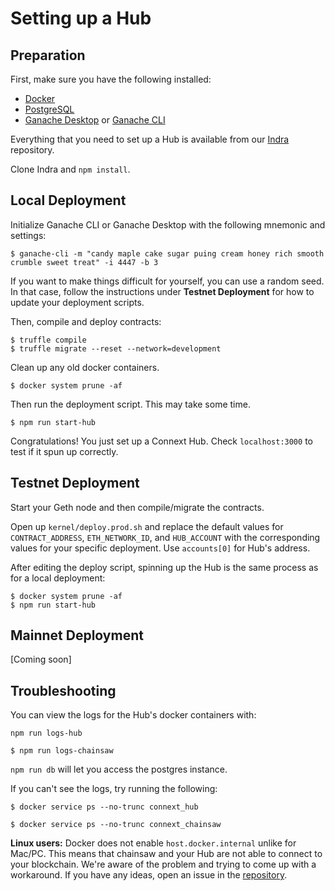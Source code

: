 # Setting up a Hub

## **Preparation**

First, make sure you have the following installed:

* [Docker](https://docs.docker.com/docker-for-mac/install/)
* [PostgreSQL](https://www.postgresql.org/download/)
* [Ganache Desktop](https://truffleframework.com/ganache) or [Ganache CLI](https://github.com/trufflesuite/ganache-cli)

Everything that you need to set up a Hub is available from our [Indra](https://github.com/ConnextProject/Indra) repository.

Clone Indra and `npm install`.

## Local Deployment

Initialize Ganache CLI or Ganache Desktop with the following mnemonic and settings:

`$ ganache-cli -m "candy maple cake sugar puing cream honey rich smooth crumble sweet treat" -i 4447 -b 3`

If you want to make things difficult for yourself, you can use a random seed. In that case, follow the instructions under **Testnet Deployment** for how to update your deployment scripts.

Then, compile and deploy contracts:

```text
$ truffle compile
$ truffle migrate --reset --network=development
```

Clean up any old docker containers.

```text
$ docker system prune -af
```

Then run the deployment script. This may take some time.

```text
$ npm run start-hub
```

Congratulations! You just set up a Connext Hub. Check `localhost:3000` to test if it spun up correctly.

## Testnet Deployment

Start your Geth node and then compile/migrate the contracts.

Open up `kernel/deploy.prod.sh` and replace the default values for `CONTRACT_ADDRESS`, `ETH_NETWORK_ID`, and `HUB_ACCOUNT` with the corresponding values for your specific deployment. Use `accounts[0]` for Hub's address.

After editing the deploy script, spinning up the Hub is the same process as for a local deployment: 

```text
$ docker system prune -af
$ npm run start-hub
```

## Mainnet Deployment

\[Coming soon\]

## Troubleshooting

You can view the logs for the Hub's docker containers with:

```text
npm run logs-hub 
```

```text
$ npm run logs-chainsaw
```

`npm run db` will let you access the postgres instance.

If you can't see the logs, try running the following:

```text
$ docker service ps --no-trunc connext_hub
```

```text
$ docker service ps --no-trunc connext_chainsaw
```

**Linux users:** Docker does not enable `host.docker.internal` unlike for Mac/PC. This means that chainsaw and your Hub are not able to connect to your blockchain. We're aware of the problem and trying to come up with a workaround. If you have any ideas, open an issue in the [repository](https://github.com/ConnextProject/indra).

